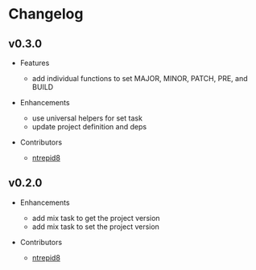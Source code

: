 # Changelog

## v0.3.0

- Features
    - add individual functions to set MAJOR, MINOR, PATCH, PRE, and BUILD

- Enhancements
    - use universal helpers for set task
    - update project definition and deps

- Contributors
    - [ntrepid8](https://github.com/ntrepid8)

## v0.2.0

- Enhancements
    - add mix task to get the project version
    - add mix task to set the project version

- Contributors
    - [ntrepid8](https://github.com/ntrepid8)
